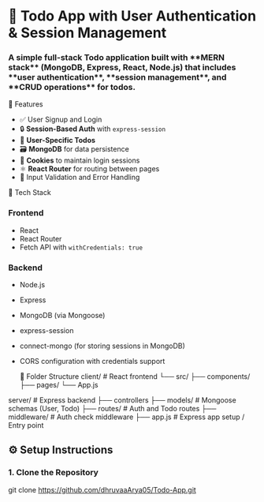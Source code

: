 <h1>📝 Todo App with User Authentication & Session Management</h1>
<h3>A simple full-stack Todo application built with **MERN stack** (MongoDB, Express, React, Node.js) that includes **user authentication**, **session management**, and **CRUD operations** for todos.</h3>

🚀 Features

- ✅ User Signup and Login
- 🔒 **Session-Based Auth** with `express-session`
- 👤 **User-Specific Todos**
- 🗃️ **MongoDB** for data persistence
- 🍪 **Cookies** to maintain login sessions
- ⚛️ **React Router** for routing between pages
- 🧼 Input Validation and Error Handling

🧰 Tech Stack

### Frontend
- React
- React Router
- Fetch API with `withCredentials: true`

### Backend
- Node.js
- Express
- MongoDB (via Mongoose)
- express-session
- connect-mongo (for storing sessions in MongoDB)
- CORS configuration with credentials support

   📂 Folder Structure
  client/ # React frontend
└── src/
├── components/
├── pages/
└── App.js

server/ # Express backend
├── controllers
├── models/ # Mongoose schemas (User, Todo)
├── routes/ # Auth and Todo routes
├── middleware/ # Auth check middleware
├── app.js # Express app setup / Entry point

## ⚙️ Setup Instructions

### 1. Clone the Repository
git clone https://github.com/dhruvaaArya05/Todo-App.git
